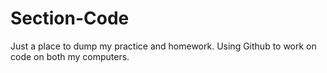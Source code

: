 # Section-Code
Just a place to dump my practice and homework. Using Github to work on code on both my computers.
